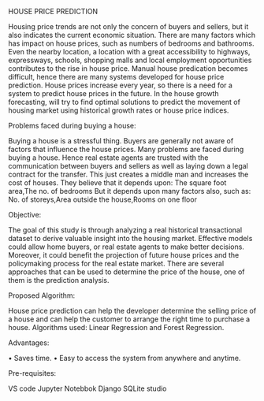 HOUSE PRICE PREDICTION

Housing price trends are not only the concern of buyers and sellers, but it also indicates the current economic situation. There are many factors which has impact on house prices, such as numbers of bedrooms and bathrooms. Even the nearby location, a location with a great accessibility to highways, expressways, schools, shopping malls and local employment opportunities contributes to the rise in house price. Manual house predication becomes difficult, hence there are many systems developed for house price prediction. House prices increase every year, so there is a need for a system to predict house prices in the future. 
In the house growth forecasting, will try to find optimal solutions to predict the movement of housing market using historical growth rates or house price indices.

Problems faced during buying a house: 

Buying a house is a stressful thing. Buyers are generally not aware of factors that influence the house prices. Many problems are faced during buying a house. Hence real estate agents are trusted with the communication between buyers and sellers as well as laying down a legal contract for the transfer. This just creates a middle man and increases the cost of houses. 
They believe that it depends upon: 
    The square foot area,The no. of bedrooms 
But it depends upon many factors also, such as: 
    No. of storeys,Area outside the house,Rooms on one floor

Objective:

The goal of this study is through analyzing a real historical transactional dataset to derive valuable insight into the housing market. Effective models could allow home buyers, or real estate agents to make better decisions. Moreover, it could benefit the projection of future house prices and the policymaking process for the real estate market. There are several approaches that can be used to determine the price of the house, one of them is the prediction analysis.

Proposed Algorithm:

House price prediction can help the developer determine the selling price of a house and can help the customer to arrange the right time to purchase a house.
Algorithms used: Linear Regression and Forest Regression.

Advantages:

• Saves time.
• Easy to access the system from anywhere and anytime.

Pre-requisites:

VS code
Jupyter Notebbok
Django
SQLite studio

